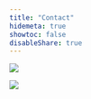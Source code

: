 ```yaml
---
title: "Contact"
hidemeta: true
showtoc: false
disableShare: true
---
```


![](/images/email.png)

![](/images/phone.png)

